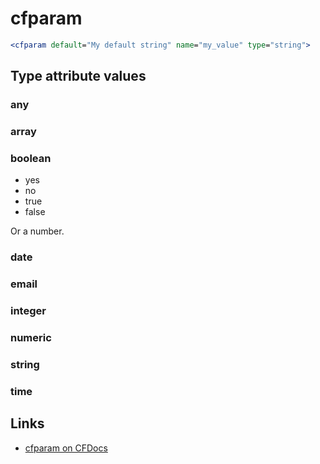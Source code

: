 # cfparam

```ColdFusion
<cfparam default="My default string" name="my_value" type="string">
```


## Type attribute values

### any

### array

### boolean

- yes
- no
- true
- false

Or a number.


### date

### email

### integer

### numeric

### string

### time


## Links

- [cfparam on CFDocs](http://cfdocs.org/cfparam)
